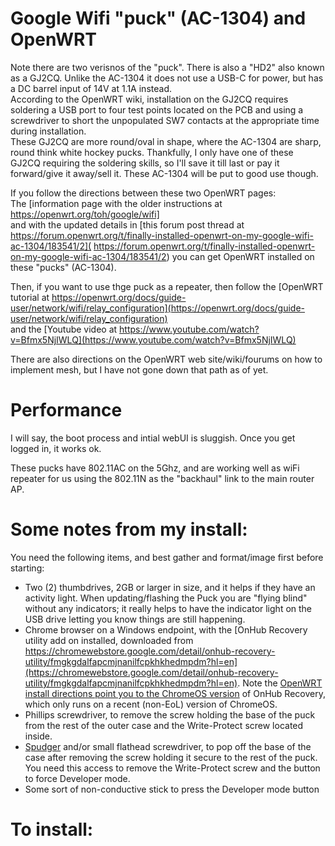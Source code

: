 # Google Wifi "puck" (AC-1304) and OpenWRT  
    
Note there are two verisnos of the "puck". There is also a "HD2" also known as a GJ2CQ. Unlike the AC-1304 it does not use a USB-C for power, but has a DC barrel input of 14V at 1.1A instead.   
According to the OpenWRT wiki, installation on the GJ2CQ requires soldering a USB port to four test points located on the PCB and using a screwdriver to short the unpopulated SW7 contacts at the appropriate time during installation.   
These GJ2CQ are more round/oval in shape, where the AC-1304 are sharp, round think white hockey pucks. Thankfully, I only have one of these GJ2CQ requiring the soldering skills, so I'll save it till last or pay it forward/give it away/sell it. These AC-1304 will be put to good use though.    
  
If you follow the directions between these two OpenWRT pages:    
The [information page with the older instructions at https://openwrt.org/toh/google/wifi]  
and with the updated details in [this forum post thread at https://forum.openwrt.org/t/finally-installed-openwrt-on-my-google-wifi-ac-1304/183541/2]( https://forum.openwrt.org/t/finally-installed-openwrt-on-my-google-wifi-ac-1304/183541/2) you can get OpenWRT installed on these "pucks" (AC-1304).  
  
Then, if you want to use thge puck as a repeater, then follow the [OpenWRT tutorial at https://openwrt.org/docs/guide-user/network/wifi/relay_configuration](https://openwrt.org/docs/guide-user/network/wifi/relay_configuration)      
and the [Youtube video at https://www.youtube.com/watch?v=Bfmx5NjIWLQ](https://www.youtube.com/watch?v=Bfmx5NjIWLQ)      
  
There are also directions on the OpenWRT web site/wiki/fourums on how to implement mesh, but I have not gone down that path as of yet. 
  
# Performance  
I will say, the boot process and intial webUI is sluggish. Once you get logged in, it works ok.   
  
These pucks have 802.11AC on the 5Ghz, and are working well as wiFi repeater for us using the 802.11N as the "backhaul" link to the main router AP.  
  
# Some notes from my install:   
You need the following items, and best gather and format/image first before starting:  
- Two (2) thumbdrives, 2GB or larger in size, and it helps if they have an activity light. When updating/flashing the Puck you are "flying blind" without any indicators; it really helps to have the indicator light on the USB drive letting you know things are still happening.   
- Chrome browser on a Windows endpoint, with the [OnHub Recovery utility add on installed, downloaded from https://chromewebstore.google.com/detail/onhub-recovery-utility/fmgkgdalfapcmjnanilfcpkhkhedmpdm?hl=en](https://chromewebstore.google.com/detail/onhub-recovery-utility/fmgkgdalfapcmjnanilfcpkhkhedmpdm?hl=en). Note the [OpenWRT install directions point you to the ChromeOS version](https://openwrt.org/toh/google/wifi) of OnHub Recovery, which only runs on a recent (non-EoL) version of ChromeOS.   
- Phillips screwdriver, to remove the screw holding the base of the puck from the rest of the outer case and the Write-Protect screw located inside.  
- [Spudger](https://en.wikipedia.org/wiki/Spudger) and/or small flathead screwdriver, to pop off the base of the case after removing the screw holding it secure to the rest of the puck. You need this access to remove the Write-Protect screw and the button to force Developer mode.
- Some sort of non-conductive stick to press the Developer mode button
  
# To install: 

